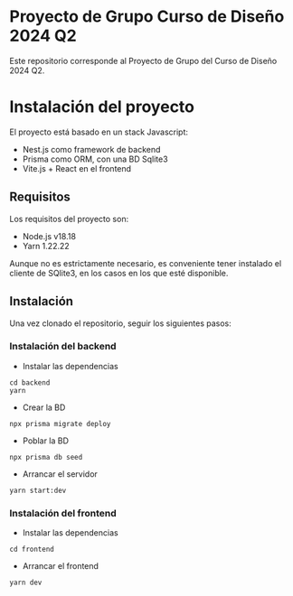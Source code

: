 # Proyecto de Grupo Curso de Diseño 2024 Q2

Este repositorio corresponde al Proyecto de Grupo del Curso de Diseño 2024 Q2.

# Instalación del proyecto

El proyecto está basado en un stack Javascript:

-   Nest.js como framework de backend
-   Prisma como ORM, con una BD Sqlite3
-   Vite.js + React en el frontend

## Requisitos

Los requisitos del proyecto son:

-   Node.js v18.18
-   Yarn 1.22.22

Aunque no es estrictamente necesario, es conveniente tener instalado el cliente
de SQlite3, en los casos en los que esté disponible.

## Instalación

Una vez clonado el repositorio, seguir los siguientes pasos:

### Instalación del backend

-   Instalar las dependencias

```
cd backend
yarn
```

-   Crear la BD

```
npx prisma migrate deploy
```

-   Poblar la BD

```
npx prisma db seed
```

-   Arrancar el servidor

```
yarn start:dev
```

### Instalación del frontend

-   Instalar las dependencias

```
cd frontend
```

-   Arrancar el frontend

```
yarn dev
```
